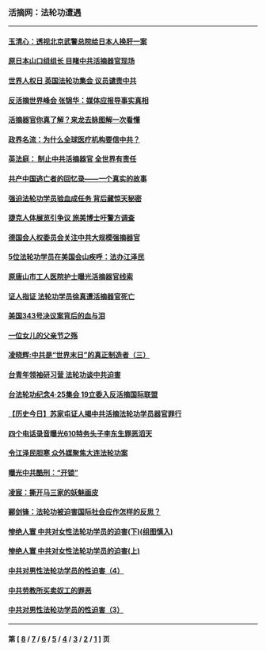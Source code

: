 ### 活摘网：法轮功遭遇
---
#### [玉清心：透视北京武警总院给日本人换肝一案](../../pages/nf5881/n13771978.md?05140430) 
#### [原日本山口组组长 目睹中共活摘器官现场](../../pages/nf5881/n13767360.md?05140430) 
#### [世界人权日 英国法轮功集会 议员谴责中共](../../pages/nf5881/n13431763.md?05140430) 
#### [反活摘世界峰会 张锦华：媒体应报导事实真相](../../pages/nf5881/n13278502.md?05140430) 
#### [活摘器官你真了解？来龙去脉图解一次看懂](../../pages/nf5881/n13013820.md?05140430) 
#### [政界名流：为什么全球医疗机构要信中共？](../../pages/nf5881/n11945479.md?05140430) 
#### [英法庭： 制止中共活摘器官 全世界有责任](../../pages/nf5881/n11330691.md?05140430) 
#### [共产中国逃亡者的回忆录——一个真实的故事](../../pages/nf5881/n10918649.md?05140430) 
#### [强迫法轮功学员验血成任务 背后藏惊天秘密](../../pages/nf5881/n4252384.md?05140430) 
#### [捷克人体展览引争议 旅美博士吁警方调查](../../pages/nf5881/n9429187.md?05140430) 
#### [德国会人权委员会关注中共大规模强摘器官](../../pages/nf5881/n8418950.md?05140430) 
#### [5位法轮功学员在美国会山疾呼：法办江泽民](../../pages/nf5881/n8101519.md?05140430) 
#### [原唐山市工人医院护士曝光活摘器官线索](../../pages/nf5881/n8076384.md?05140430) 
#### [证人指证 法轮功学员徐真遭活摘器官死亡](../../pages/nf5881/n8042467.md?05140430) 
#### [美国343号决议案背后的血与泪](../../pages/nf5881/n8020684.md?05140430) 
#### [一位女儿的父亲节之殇](../../pages/nf5881/n8014122.md?05140430) 
#### [凌晓辉:中共是“世界末日”的真正制造者（三）](../../pages/nf5881/n4210333.md?05140430) 
#### [台青年领袖研习营 法轮功谈中共迫害](../../pages/nf5881/n4141857.md?05140430) 
#### [台法轮功纪念4‧25集会 19立委入反活摘国际联盟](../../pages/nf5881/n4141821.md?05140430) 
#### [【历史今日】苏家屯证人揭中共活摘法轮功学员器官罪行](../../pages/nf5881/n4135912.md?05140430) 
#### [四个电话录音曝光610特务头子李东生罪恶滔天](../../pages/nf5881/n4040060.md?05140430) 
#### [令江泽民胆寒 众外媒聚焦大连法轮功案](../../pages/nf5881/n3932671.md?05140430) 
#### [曝光中共酷刑：“开锁”](../../pages/nf5881/n3889373.md?05140430) 
#### [凌宸：撕开马三家的妖魅画皮](../../pages/nf5881/n3849369.md?05140430) 
#### [郦剑锋：法轮功被迫害国际社会应作怎样的反思？](../../pages/nf5881/n3824560.md?05140430) 
#### [惨绝人寰 中共对女性法轮功学员的迫害(下)(组图慎入)](../../pages/nf5881/n3816285.md?05140430) 
#### [惨绝人寰 中共对女性法轮功学员的迫害(上)](../../pages/nf5881/n3815374.md?05140430) 
#### [中共对男性法轮功学员的性迫害（4）](../../pages/nf5881/n3769144.md?05140430) 
#### [中共劳教所买卖奴工的罪恶](../../pages/nf5881/n3769378.md?05140430) 
#### [中共对男性法轮功学员的性迫害（3）](../../pages/nf5881/n3768231.md?05140430) 

---
#### 第 [ [8](./8.md?05140430) / [7](./7.md?05140430) / [6](./6.md?05140430) / [5](./5.md?05140430) / [4](./4.md?05140430) / [3](./3.md?05140430) / [2](./2.md?05140430) / [1](./1.md?05140430) ] 页
